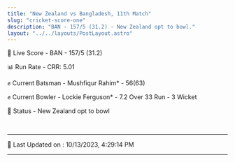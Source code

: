 ```yaml
---
title: "New Zealand vs Bangladesh, 11th Match"
slug: "cricket-score-one"
description: "BAN - 157/5 (31.2) - New Zealand opt to bowl."
layout: "../../layouts/PostLayout.astro"
---
```


🔴 Live Score - BAN - 157/5 (31.2)  

📊 Run Rate - CRR: 5.01  

✊ Current Batsman - Mushfiqur Rahim* - 56(63)  

✊ Current Bowler - Lockie Ferguson* - 7.2 Over 33 Run - 3 Wicket  

📑 Status - New Zealand opt to bowl

<br />

***

📝 Last Updated on : 10/13/2023, 4:29:14 PM

***

